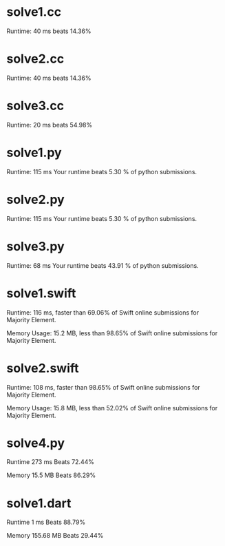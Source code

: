 # solve1.cc

Runtime: 40 ms beats 14.36%

# solve2.cc

Runtime: 40 ms beats 14.36%

# solve3.cc

Runtime: 20 ms beats 54.98%

# solve1.py

Runtime: 115 ms Your runtime beats 5.30 % of python submissions.

# solve2.py

Runtime: 115 ms Your runtime beats 5.30 % of python submissions.

# solve3.py

Runtime: 68 ms Your runtime beats 43.91 % of python submissions.

# solve1.swift

Runtime: 116 ms, faster than 69.06% of Swift online submissions for Majority Element.

Memory Usage: 15.2 MB, less than 98.65% of Swift online submissions for Majority Element.

# solve2.swift

Runtime: 108 ms, faster than 98.65% of Swift online submissions for Majority Element.

Memory Usage: 15.8 MB, less than 52.02% of Swift online submissions for Majority Element.

# solve4.py

Runtime 273 ms Beats 72.44%

Memory 15.5 MB Beats 86.29%

# solve1.dart

Runtime 1 ms Beats 88.79%

Memory 155.68 MB Beats 29.44%
